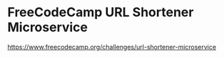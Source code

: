 # FreeCodeCamp URL Shortener Microservice

<https://www.freecodecamp.org/challenges/url-shortener-microservice>
